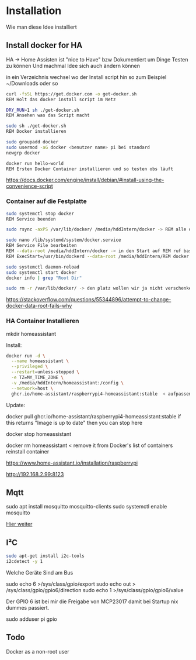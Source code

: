 # Installation

Wie man diese Idee installiert

## Install docker for HA

HA -> Home Assisten
ist "nice to Have" bzw Dokumentiert um Dinge Testen zu können
Und machmal Idee sich auch ändern können

in ein Verzeichnis wechsel wo der Install script hin so zum Beispiel ~/Downloads oder so

```bash
curl -fsSL https://get.docker.com -o get-docker.sh
REM Holt das docker install script im Netz

DRY_RUN=1 sh ./get-docker.sh
REM Ansehen was das Script macht

sudo sh ./get-docker.sh
REM Docker installieren

sudo groupadd docker
sudo usermod -aG docker <benutzer name> pi bei standard
newgrp docker

docker run hello-world 
REM Ersten Docker Container installieren und so testen obs läuft
```

https://docs.docker.com/engine/install/debian/#install-using-the-convenience-script

### Container auf die Festplatte

```bash
sudo systemctl stop docker 
REM Service beenden

sudo rsync -axPS /var/lib/docker/ /media/hddIntern/docker -> REM alle daten rüber schieben

sudo nano /lib/systemd/system/docker.service 
REM Service File bearbeiten
REM --data-root /media/hddIntern/docker -> in den Start auf REM ruf bastel
REM ExecStart=/usr/bin/dockerd --data-root /media/hddIntern/REM docker -H fd:// --containerd=/run/containerd/containerd.REM sock <- so könnte der dann aus sehen

sudo systemctl daemon-reload
sudo systemctl start docker
docker info | grep "Root Dir"

sudo rm -r /var/lib/docker/ -> den platz wollen wir ja nicht verschenken
```

https://stackoverflow.com/questions/55344896/attempt-to-change-docker-data-root-fails-why

### HA Container Installieren

mkdir homeassistant

Install:

```bash
docker run -d \
  --name homeassistant \
  --privileged \
  --restart=unless-stopped \
  -e TZ=MY_TIME_ZONE \
  -v /media/hddIntern/homeassistant:/config \
  --network=host \
  ghcr.io/home-assistant/raspberrypi4-homeassistant:stable  < aufpassen richtige Image nehmen 3 oder 4
```

Update:

docker pull ghcr.io/home-assistant/raspberrypi4-homeassistant:stable
if this returns "Image is up to date" then you can stop here

docker stop homeassistant

docker rm homeassistant < remove it from Docker's list of containers
reinstall container

https://www.home-assistant.io/installation/raspberrypi

http://192.168.2.99:8123

## Mqtt

sudo apt install mosquitto mosquitto-clients
sudo systemctl enable mosquitto

[Hier weiter](Mosquitto.md)

## I²C

```bash
sudo apt-get install i2c-tools
i2cdetect -y 1
```

Welche Geräte Sind am Bus

sudo echo 6 >/sys/class/gpio/export
sudo echo out > /sys/class/gpio/gpio6/direction
sudo echo 1 >/sys/class/gpio/gpio6/value

Der GPIO 6 ist bei mir die Freigabe von MCP23017 damit bei Startup nix dummes passiert.

sudo adduser pi gpio

## Todo

Docker as a non-root user
